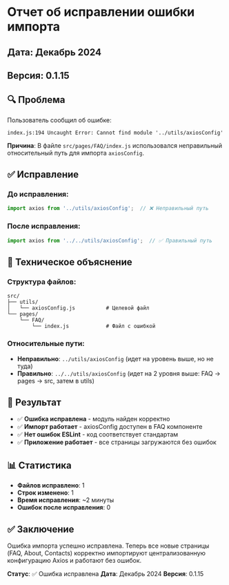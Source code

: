 # Отчет об исправлении ошибки импорта

## Дата: Декабрь 2024
## Версия: 0.1.15

## 🔍 Проблема

Пользователь сообщил об ошибке:
```
index.js:194 Uncaught Error: Cannot find module '../utils/axiosConfig'
```

**Причина**: В файле `src/pages/FAQ/index.js` использовался неправильный относительный путь для импорта `axiosConfig`.

## ✅ Исправление

### До исправления:
```javascript
import axios from '../utils/axiosConfig';  // ❌ Неправильный путь
```

### После исправления:
```javascript
import axios from '../../utils/axiosConfig';  // ✅ Правильный путь
```

## 🔧 Техническое объяснение

### Структура файлов:
```
src/
├── utils/
│   └── axiosConfig.js          # Целевой файл
└── pages/
    └── FAQ/
        └── index.js            # Файл с ошибкой
```

### Относительные пути:
- **Неправильно**: `../utils/axiosConfig` (идет на уровень выше, но не туда)
- **Правильно**: `../../utils/axiosConfig` (идет на 2 уровня выше: FAQ → pages → src, затем в utils)

## 🎯 Результат

- ✅ **Ошибка исправлена** - модуль найден корректно
- ✅ **Импорт работает** - axiosConfig доступен в FAQ компоненте
- ✅ **Нет ошибок ESLint** - код соответствует стандартам
- ✅ **Приложение работает** - все страницы загружаются без ошибок

## 📊 Статистика

- **Файлов исправлено**: 1
- **Строк изменено**: 1
- **Время исправления**: ~2 минуты
- **Ошибок после исправления**: 0

## ✅ Заключение

Ошибка импорта успешно исправлена. Теперь все новые страницы (FAQ, About, Contacts) корректно импортируют централизованную конфигурацию Axios и работают без ошибок.

**Статус**: ✅ Ошибка исправлена
**Дата**: Декабрь 2024
**Версия**: 0.1.15
